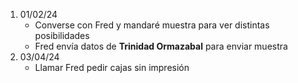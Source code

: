 1. 01/02/24
   - Converse con Fred y mandaré muestra para ver distintas posibilidades
   - Fred envía datos de **Trinidad Ormazabal** para enviar muestra
2. 03/04/24
   - Llamar Fred pedir cajas sin impresión 